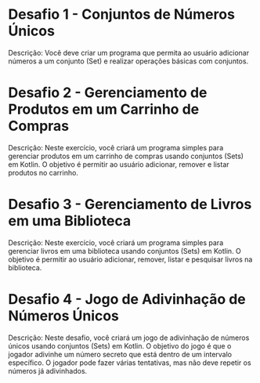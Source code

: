 # Desafio 1 - Conjuntos de Números Únicos
Descrição:
Você deve criar um programa que permita ao usuário adicionar números a um conjunto (Set) e realizar operações básicas com conjuntos.

# Desafio 2 - Gerenciamento de Produtos em um Carrinho de Compras
Descrição:
Neste exercício, você criará um programa simples para gerenciar produtos em um carrinho de compras usando conjuntos (Sets) em Kotlin. O objetivo é permitir ao usuário adicionar, remover e listar produtos no carrinho.

# Desafio 3 - Gerenciamento de Livros em uma Biblioteca
Descrição:
Neste exercício, você criará um programa simples para gerenciar livros em uma biblioteca usando conjuntos (Sets) em Kotlin. O objetivo é permitir ao usuário adicionar, remover, listar e pesquisar livros na biblioteca.

# Desafio 4 - Jogo de Adivinhação de Números Únicos
Descrição:
Neste desafio, você criará um jogo de adivinhação de números únicos usando conjuntos (Sets) em Kotlin. O objetivo do jogo é que o jogador adivinhe um número secreto que está dentro de um intervalo específico. O jogador pode fazer várias tentativas, mas não deve repetir os números já adivinhados.

